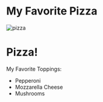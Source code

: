 # My Favorite Pizza 
![pizza](https://user-images.githubusercontent.com/43729979/84615721-fd7e8780-ae86-11ea-9a1a-d1d0f2c5460b.jpg)
 <div class="textContainer">
    <h1>Pizza!</h1>
    <p>My Favorite Toppings: </p>
    <ul>
      <li>Pepperoni</li>
      <li>Mozzarella Cheese</li>
      <li>Mushrooms</li>
    </ul>
  </div>
